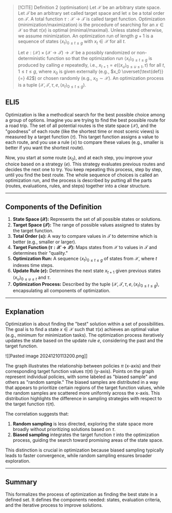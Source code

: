 
>[!CITE] Definition 2 (optimisation)
> Let $\mathcal{X}$ be an arbitrary state space. Let $\mathcal{T}$ be an arbitrary set called target space and let $\leq$ be a total order on $\mathcal{T}$. A total function $\tau : \mathcal{X} \to \mathcal{T}$ is called target function. Optimization (minimization/maximization) is the procedure of searching for an $x \in \mathcal{X}$ so that $\tau(x)$ is optimal (minimal/maximal). Unless stated otherwise, we assume minimization. An optimization run of length $g + 1$ is a sequence of states $\langle x_t \rangle_{0 \leq t \leq g}$ with $x_t \in \mathcal{X}$ for all $t$.
> 
> Let $e : \langle \mathcal{X} \rangle \times (\mathcal{X} \to \mathcal{T}) \to \mathcal{X}$ be a possibly randomized or non-deterministic function so that the optimization run $\langle x_t \rangle_{0 \leq t \leq g}$ is produced by calling $e$ repeatedly, i.e., $x_{t+1} = e(\langle x_u \rangle_{0 \leq u \leq t}, \tau)$ for all $t, 1 \leq t \leq g$, where $x_0$ is given externally (e.g., $x_0 \overset{\text{def}}{=} 42$) or chosen randomly (e.g., $x_0 \sim \mathcal{X}$). An optimization process is a tuple $(\mathcal{X}, \mathcal{T}, \tau, e, \langle x_t \rangle_{0 \leq t \leq g})$.
## ELI5 

Optimization is like a methodical search for the best possible choice among a group of options. Imagine you are trying to find the best possible route for a road trip. The set of all potential routes is the state space ($\mathcal{X}$), and the "goodness" of each route (like the shortest time or most scenic views) is measured by a target function ($\tau$). This target function assigns a value to each route, and you use a rule ($\leq$) to compare these values (e.g., smaller is better if you want the shortest route).

Now, you start at some route ($x_0$), and at each step, you improve your choice based on a strategy ($e$). This strategy evaluates previous routes and decides the next one to try. You keep repeating this process, step by step, until you find the best route. The whole sequence of choices is called an optimization run, and the process is described by putting all the parts (routes, evaluations, rules, and steps) together into a clear structure.

--- 

## Components of the Definition

1. **State Space ($\mathcal{X}$):**
    Represents the set of all possible states or solutions.
2. **Target Space ($\mathcal{T}$):**
    The range of possible values assigned to states by the target function.
3. **Total Order ($\leq$):**
    A way to compare values in $\mathcal{T}$ to determine which is better (e.g., smaller or larger).
4. **Target Function ($\tau: \mathcal{X} \to \mathcal{T}$):**
    Maps states from $\mathcal{X}$ to values in $\mathcal{T}$ and determines their "quality."
5. **Optimization Run:**
    A sequence $\langle x_t \rangle_{0 \leq t \leq g}$ of states from $\mathcal{X}$, where $t$ indexes time steps.
6. **Update Rule ($e$):**
    Determines the next state $x_{t+1}$ given previous states $\langle x_u \rangle_{0 \leq u \leq t}$ and $\tau$.
7. **Optimization Process:**
    Described by the tuple $(\mathcal{X}, \mathcal{T}, \tau, e, \langle x_t \rangle_{0 \leq t \leq g})$, encapsulating all components of optimization.

---
## Explanation
Optimization is about finding the "best" solution within a set of possibilities. The goal is to find a state $x \in \mathcal{X}$ such that $\tau(x)$ achieves an optimal value (e.g., minimum for minimization tasks). The optimization process iteratively updates the state based on the update rule $e$, considering the past and the target function.

![[Pasted image 20241210113200.png]]

 The graph illustrates the relationship between policies $\pi$ (x-axis) and their corresponding target function values $\tau(\pi)$ (y-axis). Points on the graph represent individual policies, with some labeled as "biased sample" and others as "random sample." The biased samples are distributed in a way that appears to prioritize certain regions of the target function values, while the random samples are scattered more uniformly across the x-axis. This distribution highlights the difference in sampling strategies with respect to the target function $\tau(\pi)$.

The correlation suggests that:
 1. **Random sampling** is less directed, exploring the state space more broadly without prioritizing solutions based on $\tau$.
 2. **Biased sampling** integrates the target function $\tau$ into the optimization process, guiding the search toward promising areas of the state space.

This distinction is crucial in optimization because biased sampling typically leads to faster convergence, while random sampling ensures broader exploration.

---

## Summary
This formalizes the process of optimization as finding the best state in a defined set. It defines the components needed: states, evaluation criteria, and the iterative process to improve solutions.